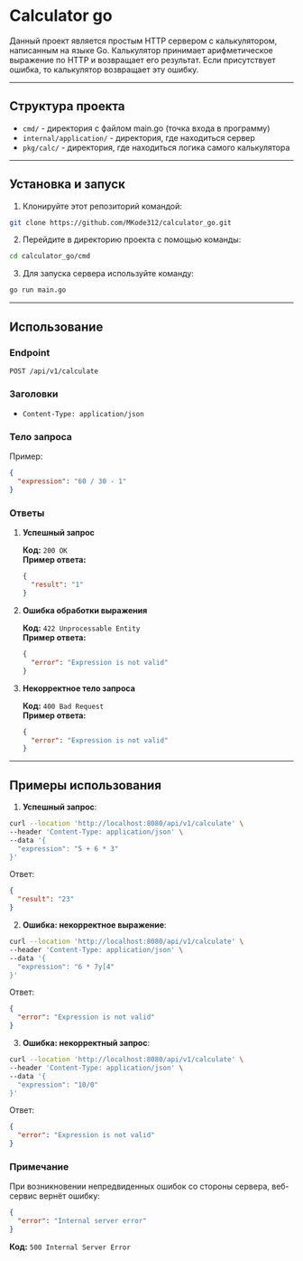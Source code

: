 # Сalculator go

Данный проект является простым HTTP сервером с калькулятором, написанным на языке Go. Калькулятор принимает арифметическое выражение по HTTP и возвращает его результат. Если присутствует ошибка, то калькулятор возвращает эту ошибку.

---

## Структура проекта

- `cmd/` - директория с файлом main.go (точка входа в программу)
- `internal/application/` - директория, где находиться сервер
- `pkg/calc/` - директория, где находиться логика самого калькулятора

---

## Установка и запуск

1. Клонируйте этот репозиторий командой:

```bash
git clone https://github.com/MKode312/calculator_go.git
```

2. Перейдите в директорию проекта с помощью команды:

```bash
cd calculator_go/cmd
```

3. Для запуска сервера используйте команду:

```bash
go run main.go
```

---

## Использование

### Endpoint

```
POST /api/v1/calculate
```

### Заголовки

- `Content-Type: application/json`

### Тело запроса

Пример:

```json
{
  "expression": "60 / 30 - 1"
}
```

### Ответы

1. **Успешный запрос**

   **Код:** `200 OK`  
   **Пример ответа:**

   ```json
   {
     "result": "1"
   }
   ```

2. **Ошибка обработки выражения**

   **Код:** `422 Unprocessable Entity`  
   **Пример ответа:**

   ```json
   {
     "error": "Expression is not valid"
   }
   ```

3. **Некорректное тело запроса**

   **Код:** `400 Bad Request`  
   **Пример ответа:**

   ```json
   {
     "error": "Expression is not valid"
   }
   ```

---

## Примеры использования

1. **Успешный запрос**:

```bash
curl --location 'http://localhost:8080/api/v1/calculate' \
--header 'Content-Type: application/json' \
--data '{
  "expression": "5 + 6 * 3"
}'
```

Ответ:

```json
{
  "result": "23"
}
```

2. **Ошибка: некорректное выражение**:

```bash
curl --location 'http://localhost:8080/api/v1/calculate' \
--header 'Content-Type: application/json' \
--data '{
  "expression": "6 * 7y[4"
}'
```

Ответ:

```json
{
  "error": "Expression is not valid"
}
```

3. **Ошибка: некорректный запрос**:

```bash
curl --location 'http://localhost:8080/api/v1/calculate' \
--header 'Content-Type: application/json' \
--data '{
  "expression": "10/0"
}'
```

Ответ:

```json
{
  "error": "Expression is not valid"
}
```

### Примечание

При возникновении непредвиденных ошибок со стороны сервера, веб-сервис вернёт ошибку:

```json
{
  "error": "Internal server error"
}
``` 
**Код:** `500 Internal Server Error`

